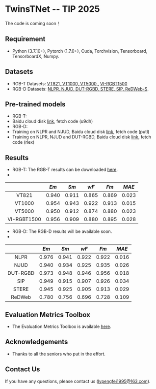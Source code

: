 # TwinsTNet -- TIP 2025
The code is coming soon！

## Requirement
- Python (3.7.10+), Pytorch (1.7.0+), Cuda, Torchvision, Tensorboard, TensorboardX, Numpy.
## Datasets
- RGB-T Datasets: [VT821, VT1000, VT5000,](https://github.com/lz118/RGBT-Salient-Object-Detection), [VI-RGBT1500](https://github.com/huanglm-me/VI-RGBT1500)
- RGB-D Datasets: [NLPR, NJUD, DUT-RGBD, STERE, SIP, ReDWeb-S](https://github.com/jiwei0921/RGBD-SOD-datasets).
## Pre-trained models
- RGB-T:
- Baidu cloud disk [link](https://pan.baidu.com/s/1TM7sSkTttBr-rYMrUmBvXw), fetch code (u9dh)
- RGB-D:
- Training on NLPR and NJUD, Baidu cloud disk [link](https://pan.baidu.com/s/1jDlSbE7qp3M6RWGFb1JZnA), fetch code (putl)
- Training on NLPR, NJUD and DUT-RGBD, Baidu cloud disk [link](https://pan.baidu.com/s/1PI9CEDvqGbmOjhDUFmgEng), fetch code (rlex)
## Results
- RGB-T: The RGB-T results can be downloaded [here](https://pan.baidu.com/s/1UC1rRC3zHTAy6jakr-hUIw?pwd=7dpd).
- 
|  | *Em* | *Sm* | *wF* | *Fm* | *MAE* |
| :------: | :------: | :------: | :------: | :------: | :------: |
| VT821 | 0.940 | 0.911 | 0.865 | 0.869 | 0.023 |
| VT1000 | 0.954 | 0.943 | 0.922 | 0.913 | 0.015 |
| VT5000 | 0.950 | 0.912 | 0.874 | 0.880 | 0.023 |
| VI-RGBT1500 | 0.956 | 0.909 | 0.880 | 0.895 | 0.028 |
- RGB-D: The RGB-D results will be available soon.
- 
|  | *Em* | *Sm* | *wF* | *Fm* | *MAE* |
| :------: | :------: | :------: | :------: | :------: | :------: |
| NLPR | 0.976 | 0.941 | 0.922 | 0.922 | 0.016 |
| NJUD | 0.940 | 0.934 | 0.925 | 0.935 | 0.026 |
| DUT-RGBD | 0.973 | 0.948 | 0.946 | 0.956 | 0.018 |
| SIP | 0.949 | 0.915 | 0.907 | 0.926 | 0.034 |
| STERE | 0.945 | 0.925 | 0.905 | 0.913 | 0.029 |
| ReDWeb | 0.780 | 0.756 | 0.696 | 0.728 | 0.109 |
## Evaluation Metrics Toolbox
- The Evaluation Metrics Toolbox is available [here](https://github.com/jiwei0921/Saliency-Evaluation-Toolbox).
## Acknowledgements
- Thanks to all the seniors who put in the effort.
## Contact Us
If you have any questions, please contact us (lvpengfei1995@163.com).
